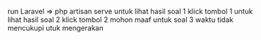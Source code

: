 run Laravel => php artisan serve
untuk lihat hasil soal 1 klick tombol 1
untuk lihat hasil soal 2 klick tombol 2
mohon maaf untuk soal 3 waktu tidak mencukupi utuk mengerakan
